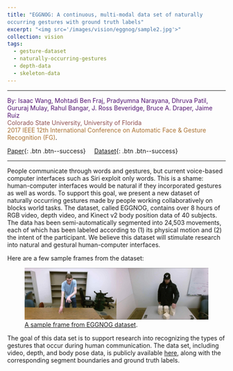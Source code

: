 ```yaml
---
title: "EGGNOG: A continuous, multi-modal data set of naturally
occurring gestures with ground truth labels"
excerpt: "<img src='/images/vision/eggnog/sample2.jpg'>"
collection: vision
tags:
  - gesture-dataset
  - naturally-occurring-gestures
  - depth-data
  - skeleton-data
---
```


-------
<p><span style="color: #501070">By: Isaac Wang, Mohtadi Ben Fraj, Pradyumna Narayana, Dhruva Patil, Gururaj Mulay, Rahul Bangar, J. Ross Beveridge, Bruce A. Draper, Jaime Ruiz<br/></span>
<span style="color: #905050">Colorado State University, University of Florida<br/></span>
<span style="color: #AA7030"> 2017 IEEE 12th International Conference on Automatic Face & Gesture Recognition (FG)</span>.</p>


[<i class="fa  fa-file-text-o"></i> Paper](https://gurumulay.github.io/files/papers/EGGNOG_FG2017.pdf){: .btn .btn--success} &nbsp; &nbsp; [<i class="fa fa-fw fa-download"></i> Dataset](https://www.cs.colostate.edu/~vision/eggnog/){: .btn .btn--success}


-------


People communicate through words and gestures,
but current voice-based computer interfaces such as Siri exploit
only words. This is a shame: human-computer interfaces would
be natural if they incorporated gestures as well as words. To
support this goal, we present a new dataset of naturally occurring
gestures made by people working collaboratively on blocks world
tasks. The dataset, called EGGNOG, contains over 8 hours of
RGB video, depth video, and Kinect v2 body position data of 40
subjects. The data has been semi-automatically segmented into
24,503 movements, each of which has been labeled according
to (1) its physical motion and (2) the intent of the participant.
We believe this dataset will stimulate research into natural and
gestural human-computer interfaces.


Here are a few sample frames from the dataset:

<figure>
	<a href="/images/vision/eggnog/sample1.jpg"><img src="/images/vision/eggnog/sample1.jpg"></a>
	<figcaption><a href="" title="">A sample frame from EGGNOG dataset</a>.</figcaption>
</figure>


The goal of this data set is to support research into recognizing
the types of gestures that occur during human communication.
The data set, including video, depth, and body pose data,
is publicly available [here](https://cwc.cs.colostate.edu/datasets),
along with the corresponding segment boundaries and ground
truth labels.